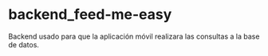 # backend_feed-me-easy
Backend usado para que la aplicación móvil realizara las consultas a la base de datos.
